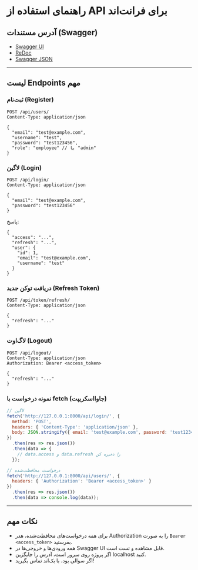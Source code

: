 # راهنمای استفاده از API برای فرانت‌اند

## آدرس مستندات (Swagger)

- [Swagger UI](http://127.0.0.1:8000/swagger/)
- [ReDoc](http://127.0.0.1:8000/redoc/)
- [Swagger JSON](http://127.0.0.1:8000/swagger.json)

---

## لیست Endpoints مهم

### ثبت‌نام (Register)
```
POST /api/users/
Content-Type: application/json

{
  "email": "test@example.com",
  "username": "test",
  "password": "test123456",
  "role": "employee" // یا "admin"
}
```

### لاگین (Login)
```
POST /api/login/
Content-Type: application/json

{
  "email": "test@example.com",
  "password": "test123456"
}
```
پاسخ:
```
{
  "access": "...",
  "refresh": "...",
  "user": {
    "id": 1,
    "email": "test@example.com",
    "username": "test"
  }
}
```

### دریافت توکن جدید (Refresh Token)
```
POST /api/token/refresh/
Content-Type: application/json

{
  "refresh": "..."
}
```

### لاگ‌اوت (Logout)
```
POST /api/logout/
Content-Type: application/json
Authorization: Bearer <access_token>

{
  "refresh": "..."
}
```

### نمونه درخواست با fetch (جاوااسکریپت)
```js
// لاگین
fetch('http://127.0.0.1:8000/api/login/', {
  method: 'POST',
  headers: { 'Content-Type': 'application/json' },
  body: JSON.stringify({ email: 'test@example.com', password: 'test123456' })
})
  .then(res => res.json())
  .then(data => {
    // data.access و data.refresh را ذخیره کن
  });

// درخواست محافظت‌شده
fetch('http://127.0.0.1:8000/api/users/', {
  headers: { 'Authorization': 'Bearer <access_token>' }
})
  .then(res => res.json())
  .then(data => console.log(data));
```

---

## نکات مهم
- برای همه درخواست‌های محافظت‌شده، هدر Authorization را به صورت `Bearer <access_token>` بفرستید.
- همه ورودی‌ها و خروجی‌ها در Swagger UI قابل مشاهده و تست است.
- اگر پروژه روی سرور است، آدرس را جایگزین localhost کنید.
- اگر سوالی بود، با بک‌اند تماس بگیرید! 